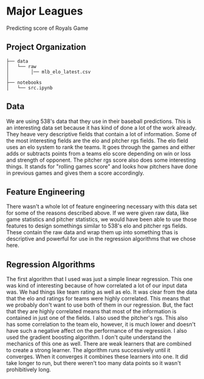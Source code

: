 Major Leagues
==============================

Predicting score of Royals Game

Project Organization
------------


    ├── data
    │   └── raw   
    │        │── mlb_elo_latest.csv                     
    │
    ├── notebooks          
    │   └── src.ipynb               


Data
----
We are using 538's data that they use in their baseball predictions. This is an interesting data set 
because it has kind of done a lot of the work already. They heave very descriptive fields that contain 
a lot of information. Some of the most interesting fields are the elo and pitcher rgs fields. The 
elo field uses an elo system to rank the teams. It goes through the games and either adds or subtracts
points from a teams elo score depending on win or loss and strength of opponent. The pitcher rgs score
also does some interesting things. It stands for "rolling games score" and looks how pitchers have done
in previous games and gives them a score accordingly.

Feature Engineering
-------------------
There wasn't a whole lot of feature engineering necessary with this data set for some of the reasons 
described above. If we were given raw data, like game statistics and pitcher statistics, we would have
been able to use those features to design somethings similar to 538's elo and pitcher rgs fields. These
contain the raw data and wrap them up into something thas is descriptive and powerful for use in the 
regression algorithms that we chose here.

Regression Algorithms
-------------------------

The first algorithm that I used was just a simple linear regression. This one was kind of interesting 
because of how correlated a lot of our input data was. We had things like team rating as well as elo. 
It was clear from the data that the elo and ratings for teams were highly correlated. This means that 
we probably don't want to use both of them in our regression. But, the fact that they are highly correlated
means that most of the information is contained in just one of the fields. I also used the pitcher's rgs.
This also has some correlation to the team elo, however, it is much lower and doesn't have such a negative
affect on the performance of the regression. I also used the gradient boosting algorithm. I don't quite 
understand the mechanics of this one as well. There are weak learners that are combined to create a strong 
learner. The algorithm runs successively until it converges. When it converges it combines these learners into
one. It did take longer to run, but there weren't too many data points so it wasn't prohibitively long.